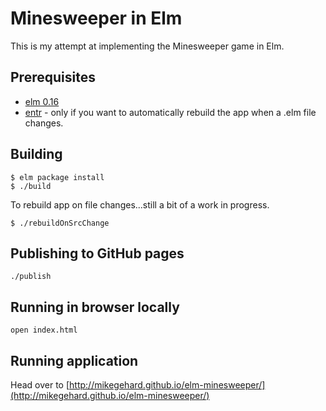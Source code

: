 # Minesweeper in Elm

This is my attempt at implementing the Minesweeper game in Elm.

## Prerequisites

* [elm 0.16](http://elm-lang.org/install)
* [entr](https://bitbucket.org/eradman/entr/) - only if you want to automatically
rebuild the app when a .elm file changes.

## Building
```
$ elm package install
$ ./build
```

To rebuild app on file changes...still a bit of a work in progress.
```
$ ./rebuildOnSrcChange
```

## Publishing to GitHub pages

`./publish`

## Running in browser locally

`open index.html`

## Running application

Head over to [http://mikegehard.github.io/elm-minesweeper/](http://mikegehard.github.io/elm-minesweeper/)
